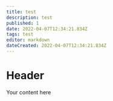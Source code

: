```yaml
---
title: test
description: test
published: 1
date: 2022-04-07T12:34:21.834Z
tags: test
editor: markdown
dateCreated: 2022-04-07T12:34:21.834Z
---
```


# Header
Your content here